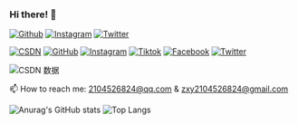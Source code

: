 ### Hi there! 👋

[![Github](https://skillicons.dev/icons?i=github)](https://github.com/Jaxon7Cheung)
[![Instagram](https://skillicons.dev/icons?i=instagram)](https://www.instagram.com/zxvy030419/)
[![Twitter](https://skillicons.dev/icons?i=twitter)](https://x.com/zhngxvyn)

[![CSDN](https://img.shields.io/badge/CSDN-orange?logo=csdn)](https://blog.csdn.net/XY_Mckevince?type=blog)
[![GitHub](https://img.shields.io/badge/GitHub-grey?logo=github)](https://github.com/Jaxon7Cheung)
[![Instagram](https://img.shields.io/badge/Instagram-white?logo=instagram)](https://www.instagram.com/zxvy030419/)
[![Tiktok](https://img.shields.io/badge/Tiktok-black?logo=tiktok)](https://www.tiktok.com/@zxvy030419?lang=en)
[![Facebook](https://img.shields.io/badge/Facebook-blue?logo=facebook)](https://www.facebook.com/profile.php?id=100011562857263)
[![Twitter](https://img.shields.io/badge/Twitter-black?logo=x)](https://x.com/zhngxvyn)

![CSDN 数据](https://stats.justsong.cn/api/csdn?id=XY_Mckevince)

📫 How to reach me: 2104526824@qq.com & zxy2104526824@gmail.com

![Anurag's GitHub stats](https://github-readme-stats.vercel.app/api?username=Jaxon7Cheung&count_private=true&show_icons=true&theme=dracula)
![Top Langs](https://github-readme-stats.vercel.app/api/top-langs/?username=Jaxon7Cheung&hide=css,html,swig,javascript&&layout=compact&theme=dracula)
